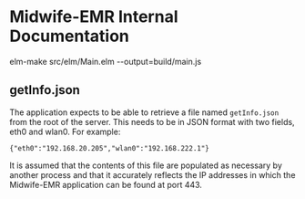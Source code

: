 # Midwife-EMR Internal Documentation

elm-make src/elm/Main.elm --output=build/main.js

## getInfo.json

The application expects to be able to retrieve a file named `getInfo.json`
from the root of the server. This needs to be in JSON format with two fields,
eth0 and wlan0. For example:

```
{"eth0":"192.168.20.205","wlan0":"192.168.222.1"}
```

It is assumed that the contents of this file are populated as necessary by
another process and that it accurately reflects the IP addresses in which the
Midwife-EMR application can be found at port 443.


